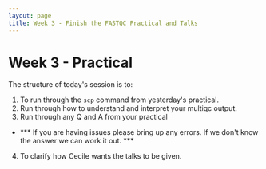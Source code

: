 ```yaml
---
layout: page
title: Week 3 - Finish the FASTQC Practical and Talks
---
```


Week 3 - Practical
=====================

The structure of today's session is to:

1. To run through the `scp` command from yesterday's practical. 
2. Run through how to understand and interpret your multiqc output. 
3. Run through any Q and A from your practical
- *** If you are having issues please bring up any errors. If we don't know the answer we can work it out. ***
4. To clarify how Cecile wants the talks to be given. 

